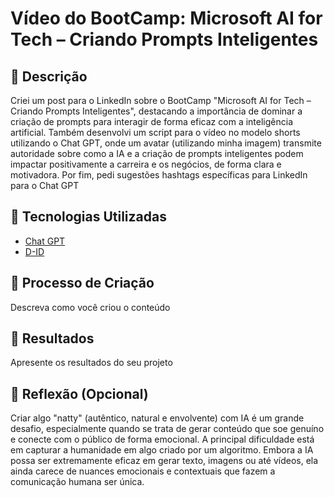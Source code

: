# Vídeo do BootCamp: Microsoft AI for Tech – Criando Prompts Inteligentes

## 📒 Descrição
Criei um post para o LinkedIn sobre o BootCamp "Microsoft AI for Tech – Criando Prompts Inteligentes", destacando a importância de dominar a criação de prompts para interagir de forma eficaz com a inteligência artificial. Também desenvolvi um script para o vídeo no modelo shorts utilizando o Chat GPT, onde um avatar (utilizando minha imagem) transmite autoridade sobre como a IA e a criação de prompts inteligentes podem impactar positivamente a carreira e os negócios, de forma clara e motivadora. Por fim, pedi sugestões hashtags específicas para LinkedIn para o Chat GPT

## 🤖 Tecnologias Utilizadas
- [Chat GPT](https://openai.com)
- [D-ID](https://www.d-id.com)

## 🧐 Processo de Criação
Descreva como você criou o conteúdo

## 🚀 Resultados
Apresente os resultados do seu projeto

## 💭 Reflexão (Opcional)
Criar algo "natty" (autêntico, natural e envolvente) com IA é um grande desafio, especialmente quando se trata de gerar conteúdo que soe genuíno e conecte com o público de forma emocional. A principal dificuldade está em capturar a humanidade em algo criado por um algoritmo. Embora a IA possa ser extremamente eficaz em gerar texto, imagens ou até vídeos, ela ainda carece de nuances emocionais e contextuais que fazem a comunicação humana ser única.


